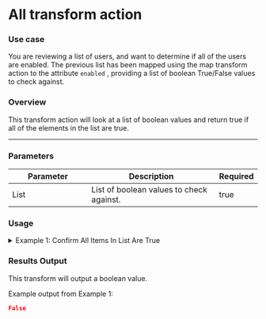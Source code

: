 # All transform action

### Use case

You are reviewing a list of users, and want to determine if all of the users are enabled. The previous list has been mapped using the map transform action to the attribute `enabled` , providing a list of boolean True/False values to check against.

### Overview

This transform action will look at a list of boolean values and return true if all of the elements in the list are true.

***

### Parameters

<table><thead><tr><th width="217">Parameter</th><th width="417.3333333333333">Description</th><th data-type="checkbox">Required</th></tr></thead><tbody><tr><td>List</td><td>List of boolean values to check against.</td><td>true</td></tr></tbody></table>

### Usage

<details>

<summary>Example 1: Confirm All Items In List Are True</summary>

**List to Check** (input):

```
{{ [true, false, true, true] }}
```

</details>

### Results Output

This transform will output a boolean value.

Example output from Example 1:

```json
False
```
